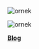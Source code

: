 ![ornek](dot-connect/example-animation.gif)

![ornek](dot-connect/example-animation-2.gif)

**[Blog](https://umitsen.wordpress.com/)**
